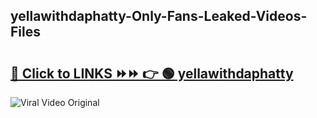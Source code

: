 
 ## yellawithdaphatty-Only-Fans-Leaked-Videos-Files

# <h2><a href="https://mediaupload.pro?yellawithdaphatty">🔗 Click to LINKS ⏩⏩ 👉 🟢 yellawithdaphatty </a></h2>

<a href="https://mediaupload.pro?yellawithdaphatty" rel="nofollow" data-target="animated-image.originalLink"><img src="https://i.ibb.co.com/xMMVF88/686577567.gif" alt="Viral Video Original" style="max-width: 100%; display: inline-block;" data-target="animated-image.originalImage"></a>